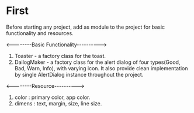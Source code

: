 # First

Before starting any project, add as module to the project for basic functionality and resources.

<--------Basic Functionality---------->
1) Toaster - a factory class for the toast.
2) DailogMaker - a factory class for the alert dialog of four types(Good, Bad, Warn, Info), with varying icon. It also provide 
                 clean implementation by single AlertDialog instance throughout the project.



<--------Resource---------->
1) color : primary color, app color.
2) dimens : text, margin, size, line size.
